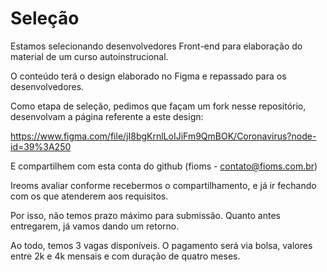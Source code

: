 # Seleção

Estamos selecionando desenvolvedores Front-end para elaboração do material de um curso autoinstrucional.

O conteúdo terá o design elaborado no Figma e repassado para os desenvolvedores.

Como etapa de seleção, pedimos que façam um fork nesse repositório, desenvolvam a página referente a este design:

https://www.figma.com/file/jI8bgKrnlLoIJiFm9QmBOK/Coronavirus?node-id=39%3A250

E compartilhem com esta conta do github (fioms - contato@fioms.com.br)

Ireoms avaliar conforme recebermos o compartilhamento, e já ir fechando com os que atenderem aos requisitos.

Por isso, não temos prazo máximo para submissão. Quanto antes entregarem, já vamos dando um retorno.

Ao todo, temos 3 vagas disponíveis. O pagamento será via bolsa, valores entre 2k e 4k mensais e com duração de quatro meses.
